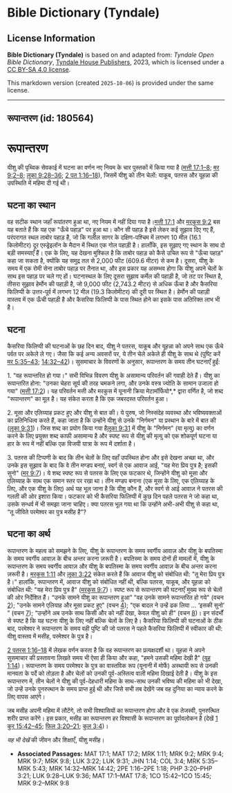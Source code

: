 # Bible Dictionary (Tyndale)

## License Information

**Bible Dictionary (Tyndale)** is based on and adapted from: _Tyndale Open Bible Dictionary_, [Tyndale House Publishers](https://tyndaleopenresources.com/), 2023, which is licensed under a [CC BY-SA 4.0 license](https://creativecommons.org/licenses/by-sa/4.0/legalcode.en).

This markdown version (created `2025-10-06`) is provided under the same license.



--------------------------------

## रूपान्तरण (id: 180564)

रूपान्तरण
=========

यीशु की पृथ्विक सेवकाई में घटना का वर्णन नए नियम के चार पुस्तकों में किया गया है ([मत्ती 17:1–8](https://ref.ly/Matt17:1-Matt17:8); [मर 9:2–8](https://ref.ly/Mark9:2-Mark9:8); [लूका 9:28–36](https://ref.ly/Luke9:28-Luke9:36); [2 पत 1:16–18](https://ref.ly/2Pet1:16-2Pet1:18)), जिसमें यीशु को तीन चेलों: याकूब, पतरस और यूहन्ना की उपस्थिति में महिमा दी गई थी।

घटना का स्थान
-------------

वह सटीक स्थान जहाँ रूपांतरण हुआ था, नए नियम में नहीं दिया गया है।[मत्ती 17:1](https://ref.ly/Matt17:1) और [मरकुस 9:2](https://ref.ly/Mark9:2) बस यह बताते हैं कि यह एक "ऊँचे पहाड़" पर हुआ था। कौन सी पहाड़ है इसे लेकर कई सुझाव दिए गए हैं, परंपरागत स्थल ताबोर पहाड़ है, जो कि गलील सागर के दक्षिण\-पश्चिम में लगभग 10 मील (16\.1 किलोमीटर) दूर एस्ड्रेइलॉन के मैदान में स्थित एक गोल पहाड़ी है। हालाँकि, इस सुझाए गए स्थान के साथ दो बड़ी समस्याएँ हैं। एक के लिए, यह देखना मुश्किल है कि ताबोर पहाड़ को कैसे उचित रूप से "ऊँचा पहाड़" कहा जा सकता है, क्योंकि यह समुद्र तल से 2,000 फीट (609\.6 मीटर) से कम है। दूसरा, यीशु के समय में एक रोमी सेना ताबोर पहाड़ पर तैनात था, और इस प्रकार यह असम्भव होगा कि यीशु अपने चेलों के साथ इस पहाड़ पर चले गए हों। घटनास्थल के लिए दूसरा सुझाव कर्मेल की पहाड़ी है, जो तट पर स्थित है, तीसरा सुझाव हेर्मोन की पहाड़ी है, जो 9,000 फीट (2,743\.2 मीटर) से अधिक ऊँचा है और कैसरिया फिलिप्पी के उत्तर\-पूर्व में लगभग 12 मील (19\.3 किलोमीटर) की दूरी पर स्थित है। हेर्मोन की पहाड़ी वास्तव में एक ऊँची पहाड़ी है और कैसरिया फिलिप्पी के पास स्थित होने का इसके पास अतिरिक्त लाभ भी है।

घटना
----

कैसरिया फिलिप्पी की घटनाओं के छह दिन बाद, यीशु ने पतरस, याकूब और यूहन्ना को अपने साथ एक ऊँचे पर्वत पर अकेले ले गए। जैसा कि कई अन्य अवसरों पर, ये तीन चेले अकेले ही यीशु के साथ थे (पुष्टि करें [मर 5:35–43](https://ref.ly/Mark5:35-Mark5:43); [14:32–42](https://ref.ly/Mark14:32-Mark14:42))। सुसमाचार के विवरणों के अनुसार, रूपान्तरण के समय तीन घटनाएँ हुईं:

1\. "वह रूपान्तरित हो गया।" सभी विभिन्न विवरण यीशु के असामान्य परिवर्तन की गवाही देते हैं। यीशु का रूपान्तरित होना: "उनका चेहरा सूर्य की तरह चमकने लगा, और उनके वस्त्र ज्योति के सामान उजाला हो गया" ([मत्ती 17:2](https://ref.ly/Matt17:2))। यह परिवर्तन मत्ती और मरकुस में यूनानी क्रिया मेटामॉर्फियो*,* द्वारा वर्णित है, जो शब्द "रूपान्तरण" का मूल है। यह संकेत करता है कि एक जबरदस्त परिवर्तन हुआ।

2\. मूसा और एलिय्याह प्रकट हुए और यीशु से बात की। ये पुरुष, जो निस्संदेह व्यवस्था और भविष्यवक्ताओं का प्रतिनिधित्व करते हैं, कहा जाता है कि उन्होंने यीशु से उनके "निर्गमन" या प्रस्थान के बारे में बात की ([लूका 9:31](https://ref.ly/Luke9:31))। जिस शब्द का प्रयोग किया गया है[लूका 9:31](https://ref.ly/Luke9:31) में यीशु के "निर्गमन" (या मृत्यु) का वर्णन करने के लिए प्रयुक्त शब्द काफी असामान्य है और स्पष्ट रूप से यीशु की मृत्यु को एक शोकपूर्ण घटना या हार के रूप में नहीं बल्कि एक विजयी यात्रा के रूप में दर्शाता है।

3\. पतरस की टिप्पणी के बाद कि तीन चेलों के लिए वहाँ उपस्थित होना और इसे देखना अच्छा था, और उनके इस सुझाव के बाद कि वे तीन मण्डप बनाएं, स्वर्ग से एक आवाज आई, "यह मेरा प्रिय पुत्र है; इसकी सुनो" ([मर 9:7](https://ref.ly/Mark9:7))। ये शब्द स्पष्ट रूप से पतरस के लिए एक फटकार थे, जिन्होंने यीशु को मूसा और एलिय्याह के साथ एक समान स्तर पर रखा था। तीन मण्डप बनाना (एक मूसा के लिए, एक एलिय्याह के लिए, और एक यीशु के लिए) अर्थ यह भूल जाना है कि यीशु कौन हैं, और स्वर्ग से आई आवाज़ ने पतरस की गलती की ओर इशारा किया। फटकार को भी कैसरिया फिलिप्पी में कुछ दिन पहले पतरस ने जो कहा था, उसके सन्धर्व में भी समझा जाना चाहिए। क्या पतरस भूल गया था कि उन्होंने अभी\-अभी यीशु से कहा था, “तू जीविते परमेश्वर का पुत्र मसीह है”?

घटना का अर्थ
------------

 रूपान्तरण के महत्व को समझने के लिए, यीशु के रूपान्तरण के समय स्वर्गीय आवाज़ और यीशु के बपतिस्मा के समय स्वर्गीय आवाज़ के बीच अन्तर करना ज़रूरी है। बपतिस्मा के समय दोनों ही मामलों में, यीशु के रूपान्तरण के समय स्वर्गीय आवाज़ और यीशु के बपतिस्मा के समय स्वर्गीय आवाज़ के बीच अन्तर करना ज़रूरी है। [मरकुस 1:11](https://ref.ly/Mark1:11) और [लूका 3:22](https://ref.ly/Luke3:22) संकेत करते हैं कि आवाज यीशु को संबोधित थी: "तू मेरा प्रिय पुत्र है।" हालांकि, रूपान्तरण में, आवाज यीशु को संबोधित नहीं थी, बल्कि पतरस, याकूब, और यूहन्ना को संबोधित थी: "यह मेरा प्रिय पुत्र है" ([मरकुस 9:7](https://ref.ly/Mark9:7))। स्पष्ट रूप से रूपान्तरण की घटनाएँ मुख्य रूप से चेलों की ओर निर्देशित हैं। “उनके सामने यीशु का रूपान्तरण हुआ” "वह उनके सामने रूपान्तरित हो गये" (वचन [2](https://ref.ly/Mark9:2)); "उनके सामने एलियाह और मूसा प्रकट हुए" (वचन [4](https://ref.ly/Mark9:4)); "एक बादल ने उन्हें ढक लिया … ‘इसकी सुनो’ ” (वचन [7](https://ref.ly/Mark9:7)); “उन्होंने अब उनके साथ किसी और को नहीं देखा, केवल यीशु को ही” (वचन [8](https://ref.ly/Mark9:8))। इन संदर्भों से स्पष्ट है कि यह घटना यीशु के लिए नहीं बल्कि चेलों के लिए है। कैसरिया फिलिप्पी की घटनाओं के ठीक बाद, परमेश्वर ने रूपान्तरण के समय वही पुष्टि की जो पतरस ने पहले कैसरिया फिलिप्पी में स्वीकार की थी: यीशु वास्तव में मसीह, परमेश्वर के पुत्र है।

[2 पतरस 1:16–18](https://ref.ly/2Pet1:16-2Pet1:18) में लेखक वर्णन करता है कि वह रूपान्तरण का प्रत्यक्षदर्शी था। यूहन्ना ने अपने सुसमाचार की प्रस्तावना लिखते समय भी ऐसा ही किया और कहा, "हमने उसकी महिमा देखी है" ([यूह 1:14](https://ref.ly/John1:14))। रूपान्तरण के समय परमेश्वर के पुत्र का वास्तविक रूप (यूनानी में मोर्फे) अस्थायी रूप से उनकी मानवता के पर्दे को तोड़ता है और चेलों को उनकी पूर्व\-अस्तित्व वाली महिमा दिखाई देती है। यीशु के इस रूपान्तरण में, तीन चेलों ने यीशु की पूर्व\-देहधारी महिमा के साथ\-साथ उनकी भविष्य की महिमा को भी देखा, जो उन्हें उनके पुनरुत्थान के समय प्राप्त हुई थी और जिसे सभी तब देखेंगे जब वह दुनिया का न्याय करने के लिए वापस आएंगे।

जब मसीह अपनी महिमा में लौटेंगे, तो सभी विश्वासियों का रूपान्तरण होगा और वे एक तेजस्वी, पुनरुत्थित शरीर प्राप्त करेंगे। इस प्रकार, मसीह का रूपान्तरण हर विश्वासी के रूपान्तरण का पूर्वावलोकन है (देखें [1 कुर 15:42–45](https://ref.ly/1Cor15:42-1Cor15:45); [फिल 3:20–21](https://ref.ly/Phil3:20-Phil3:21); [कुल 3:4](https://ref.ly/Col3:4))।

*यह भी देखें* की जीवन और शिक्षाएँ, यीशु मसीह।

* **Associated Passages:** MAT 17:1; MAT 17:2; MRK 1:11; MRK 9:2; MRK 9:4; MRK 9:7; MRK 9:8; LUK 3:22; LUK 9:31; JHN 1:14; COL 3:4; MRK 5:35–MRK 5:43; MRK 14:32–MRK 14:42; 2PE 1:16–2PE 1:18; PHP 3:20–PHP 3:21; LUK 9:28–LUK 9:36; MAT 17:1–MAT 17:8; 1CO 15:42–1CO 15:45; MRK 9:2–MRK 9:8

